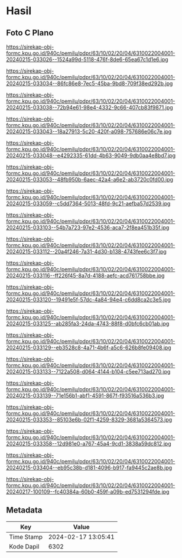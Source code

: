 # Hasil

## Foto C Plano

https://sirekap-obj-formc.kpu.go.id/940c/pemilu/pdpr/63/10/02/20/04/6310022004001-20240215-033026--1524a99d-5118-476f-8de6-65ea67c1d1e6.jpg

https://sirekap-obj-formc.kpu.go.id/940c/pemilu/pdpr/63/10/02/20/04/6310022004001-20240215-033034--86fc86e8-7ec5-45ba-9bd8-709f38ed292b.jpg

https://sirekap-obj-formc.kpu.go.id/940c/pemilu/pdpr/63/10/02/20/04/6310022004001-20240215-033038--72b94e61-98e4-4332-9c66-407cb83f9871.jpg

https://sirekap-obj-formc.kpu.go.id/940c/pemilu/pdpr/63/10/02/20/04/6310022004001-20240215-033043--18a27913-5c20-420f-a098-757686e06c7e.jpg

https://sirekap-obj-formc.kpu.go.id/940c/pemilu/pdpr/63/10/02/20/04/6310022004001-20240215-033048--e4292335-61dd-4b63-9049-9db0aa4e8bd7.jpg

https://sirekap-obj-formc.kpu.go.id/940c/pemilu/pdpr/63/10/02/20/04/6310022004001-20240215-033053--48fb950b-6aec-42a4-a6e2-ab3720c0fd00.jpg

https://sirekap-obj-formc.kpu.go.id/940c/pemilu/pdpr/63/10/02/20/04/6310022004001-20240215-033059--c5dd7364-5013-48fd-9c21-aefba57d2539.jpg

https://sirekap-obj-formc.kpu.go.id/940c/pemilu/pdpr/63/10/02/20/04/6310022004001-20240215-033103--54b7a723-97e2-4536-aca7-2f8ea451b35f.jpg

https://sirekap-obj-formc.kpu.go.id/940c/pemilu/pdpr/63/10/02/20/04/6310022004001-20240215-033112--20a4f246-7a31-4d30-b138-4743fee6c3f7.jpg

https://sirekap-obj-formc.kpu.go.id/940c/pemilu/pdpr/63/10/02/20/04/6310022004001-20240215-033116--ff226f45-8a7d-4188-aefc-acd761758bbe.jpg

https://sirekap-obj-formc.kpu.go.id/940c/pemilu/pdpr/63/10/02/20/04/6310022004001-20240215-033120--19491e5f-57dc-4a84-94e4-c6dd8ca2c3e5.jpg

https://sirekap-obj-formc.kpu.go.id/940c/pemilu/pdpr/63/10/02/20/04/6310022004001-20240215-033125--ab285fa3-24da-4743-88f8-d0bfc6cb01ab.jpg

https://sirekap-obj-formc.kpu.go.id/940c/pemilu/pdpr/63/10/02/20/04/6310022004001-20240215-033129--eb3528c8-4a71-4b6f-a5c6-626b8fe09408.jpg

https://sirekap-obj-formc.kpu.go.id/940c/pemilu/pdpr/63/10/02/20/04/6310022004001-20240215-033133--7122a508-d064-4144-b104-c5ee713ad270.jpg

https://sirekap-obj-formc.kpu.go.id/940c/pemilu/pdpr/63/10/02/20/04/6310022004001-20240215-033139--71e156b1-abf1-4591-867f-f93516a536b3.jpg

https://sirekap-obj-formc.kpu.go.id/940c/pemilu/pdpr/63/10/02/20/04/6310022004001-20240215-033353--85103e6b-02f1-4259-8329-3681a5364573.jpg

https://sirekap-obj-formc.kpu.go.id/940c/pemilu/pdpr/63/10/02/20/04/6310022004001-20240215-033358--12d981e0-a767-45a4-9cd1-3838a59dc812.jpg

https://sirekap-obj-formc.kpu.go.id/940c/pemilu/pdpr/63/10/02/20/04/6310022004001-20240215-033404--eb95c38b-d181-4096-b917-fa9445c2ae8b.jpg

https://sirekap-obj-formc.kpu.go.id/940c/pemilu/pdpr/63/10/02/20/04/6310022004001-20240217-100109--fc40384a-60b0-459f-a09b-ed7531294fde.jpg


## Metadata

| Key        | Value               |
| ---------- | ------------------- |
| Time Stamp | 2024-02-17 13:05:41 |
| Kode Dapil | 6302                |



